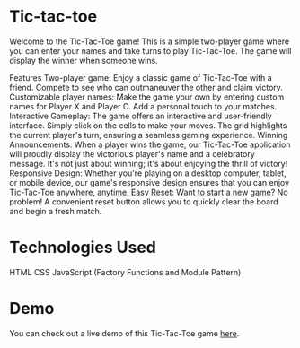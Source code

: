 # Tic-tac-toe

Welcome to the Tic-Tac-Toe game! This is a simple two-player game where you can enter your names and take turns to play Tic-Tac-Toe. The game will display the winner when someone wins.

Features
Two-player game: Enjoy a classic game of Tic-Tac-Toe with a friend. Compete to see who can outmaneuver the other and claim victory.
Customizable player names: Make the game your own by entering custom names for Player X and Player O. Add a personal touch to your matches.
Interactive Gameplay: The game offers an interactive and user-friendly interface. Simply click on the cells to make your moves. The grid highlights the current player's turn, ensuring a seamless gaming experience.
Winning Announcements: When a player wins the game, our Tic-Tac-Toe application will proudly display the victorious player's name and a celebratory message. It's not just about winning; it's about enjoying the thrill of victory!
Responsive Design: Whether you're playing on a desktop computer, tablet, or mobile device, our game's responsive design ensures that you can enjoy Tic-Tac-Toe anywhere, anytime.
Easy Reset: Want to start a new game? No problem! A convenient reset button allows you to quickly clear the board and begin a fresh match.

# Technologies Used
HTML
CSS
JavaScript (Factory Functions and Module Pattern)

# Demo
You can check out a live demo of this Tic-Tac-Toe game [here](https://marcft.github.io/tic-tac-toe/).

